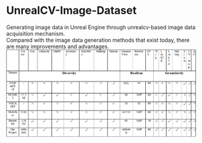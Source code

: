 # UnrealCV-Image-Dataset
Generating image data in Unreal Engine through unrealcv-based image data acquisition mechanism.  
Compared with the image data generation methods that exist today, there are many improvements and advantages.  
![Image text](https://github.com/RunningNan/UnrealCV-Image-Dataset/blob/main/Pic/Table.png)
